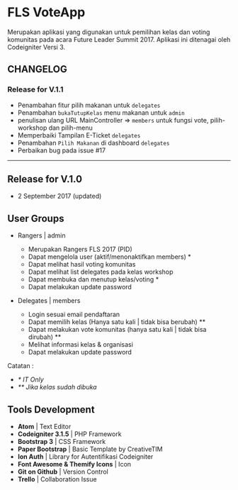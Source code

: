 # FLS VoteApp
Merupakan aplikasi yang digunakan untuk pemilihan kelas dan voting komunitas pada acara Future Leader Summit 2017. Aplikasi ini ditenagai oleh Codeigniter Versi 3.

## CHANGELOG
### Release for V.1.1
- Penambahan fitur pilih makanan untuk `delegates`
- Penambahan `bukaTutupKelas` menu makanan untuk `admin`
- penulisan ulang URL MainController => `members` untuk fungsi vote, pilih-workshop dan pilih-menu
- Memperbaiki Tampilan E-Ticket `delegates`
- Penambahan `Pilih Makanan` di dashboard `delegates`
- Perbaikan bug pada issue #17 

***
## Release for V.1.0
- 2 September 2017 (updated)

## User Groups
- Rangers | admin
  - Merupakan Rangers FLS 2017 (PID)
  - Dapat mengelola user (aktif/menonaktifkan members) *
  - Dapat melihat hasil voting komunitas
  - Dapat melihat list delegates pada kelas workshop
  - Dapat membuka dan menutup kelas/voting *
  - Dapat melakukan update password

- Delegates | members
  - Login sesuai email pendaftaran
  - Dapat memilih kelas (Hanya satu kali | tidak bisa berubah) **
  - Dapat melakukan vote komunitas (hanya satu kali | tidak bisa dirubah) **
  - Melihat informasi kelas & organisasi
  - Dapat melakukan update password

Catatan :
- _* IT Only_
- _** Jika kelas sudah dibuka_

## Tools Development
- **Atom** | Text Editor
- **Codeigniter 3.1.5** | PHP Framework
- **Bootstrap 3** | CSS Framework
- **Paper Bootstrap** | Basic Template by CreativeTIM
- **Ion Auth** | Library for Autentifikasi Codeigniter
- **Font Awesome & Themify Icons** | Icon
- **Git on Github** | Version Control
- **Trello** | Collaboration Issue
